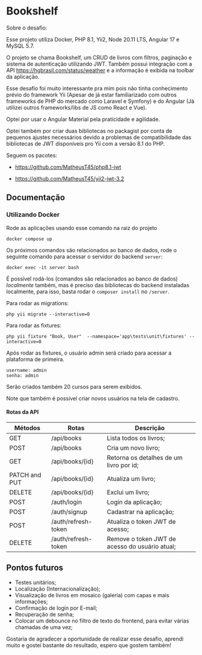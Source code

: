 # Bookshelf

Sobre o desafio:

Esse projeto utiliza Docker, PHP 8.1, Yii2, Node 20.11 LTS, Angular 17 e MySQL 5.7.

O projeto se chama Bookshelf, um CRUD de livros com filtros, paginação e sistema de autenticação utilizando JWT.
Também possui integração com a API https://hgbrasil.com/status/weather e a informação é exibida na toolbar da aplicação.

Esse desafio foi muito interessante pra mim pois não tinha conhecimento prévio do framework Yii (Apesar de já estar familiarizado com outros frameworks de PHP do mercado como Laravel e Symfony) e do Angular (Já utilizei outros frameworks/libs de JS como React e Vue).

Optei por usar o Angular Material pela praticidade e agilidade.

Optei também por criar duas bibliotecas no packagist por conta de pequenos ajustes necessários devido a problemas de compatibilidade das bibliotecas de JWT disponíveis pro Yii com a versão 8.1 do PHP.

Seguem os pacotes:

- https://github.com/MatheusT45/php8.1-jwt

- https://github.com/MatheusT45/yii2-jwt-3.2

## Documentação

### Utilizando Docker

Rode as aplicações usando esse comando na raiz do projeto

```
docker compose up
```

Os próximos comandos são relacionados ao banco de dados, rode o seguinte comando para acessar o servidor do backend `server`:

```
docker exec -it server bash
```

É possível rodá-los (comandos são relacionados ao banco de dados) _localmente_ também, mas é preciso das bibliotecas do backend instaladas localmente, para isso, basta rodar o `composer install` no `/server`.

Para rodar as migrations:

```
php yii migrate --interactive=0
```

Para rodar as fixtures:

```
php yii fixture "Book, User"  --namespace='app\tests\unit\fixtures' --interactive=0
```

Após rodar as fixtures, o usuário admin será criado para acessar a plataforma de primeira.

```
username: admin
senha: admin
```

Serão criados também 20 cursos para serem exibidos.

Note que também é possível criar novos usuários na tela de cadastro.

#### Rotas da API

| Métodos       | Rotas               | Descrição                                       |
| ------------- | ------------------- | ----------------------------------------------- |
| GET           | /api/books          | Lista todos os livros;                          |
| POST          | /api/books          | Cria um novo livro;                             |
| GET           | /api/books/{id}     | Retorna os detalhes de um livro por id;         |
| PATCH and PUT | /api/books/{id}     | Atualiza um livro;                              |
| DELETE        | /api/books/{id}     | Exclui um livro;                                |
| POST          | /auth/login         | Login da aplicação;                             |
| POST          | /auth/signup        | Cadastrar na aplicação;                         |
| POST          | /auth/refresh-token | Atualiza o token JWT de acesso;                 |
| DELETE        | /auth/refresh-token | Remove o token JWT de acesso do usuário atual;  |


## Pontos futuros

- Testes unitários;
- Localização (Internacionalização);
- Visualização de livros em mosaico (galeria) com capas e mais informações;
- Confirmação de login por E-mail;
- Recuperação de senha;
- Colocar um debounce no filtro de texto do frontend, para evitar várias chamadas de uma vez;

Gostaria de agradecer a oportunidade de realizar esse desafio, aprendi muito e gostei bastante do resultado, espero que gostem também!
